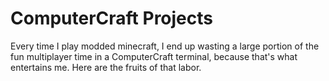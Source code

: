 # ComputerCraft Projects

Every time I play modded minecraft, I end up wasting a large portion of the fun
multiplayer time in a ComputerCraft terminal, because that's what entertains
me. Here are the fruits of that labor.
